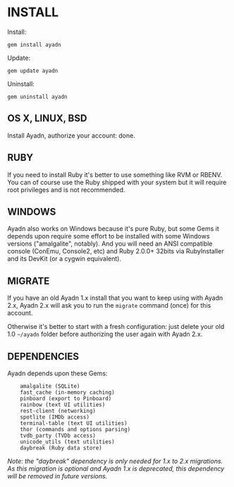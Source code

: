 # INSTALL

Install:

`gem install ayadn`  

Update:

`gem update ayadn`  

Uninstall:

`gem uninstall ayadn`  

## OS X, LINUX, BSD

Install Ayadn, authorize your account: done.

## RUBY

If you need to install Ruby it's better to use something like RVM or RBENV. You can of course use the Ruby shipped with your system but it will require root privileges and is not recommended.

## WINDOWS

Ayadn also works on Windows because it's pure Ruby, but some Gems it depends upon require some effort to be installed with some Windows versions ("amalgalite", notably). And you will need an ANSI compatible console (ConEmu, Console2, etc) and Ruby 2.0.0+ 32bits via RubyInstaller and its DevKit (or a cygwin equivalent). 

## MIGRATE

If you have an old Ayadn 1.x install that you want to keep using with Ayadn 2.x, Ayadn 2.x will ask you to run the `migrate` command (once) for this account.

Otherwise it's better to start with a fresh configuration: just delete your old 1.0 `~/ayadn` folder before authorizing the user again with Ayadn 2.x.

## DEPENDENCIES

Ayadn depends upon these Gems:

        amalgalite (SQLite)
        fast_cache (in-memory caching)
        pinboard (export to Pinboard)
        rainbow (text UI utilities)
        rest-client (networking)
        spotlite (IMDb access)
        terminal-table (text UI utilities)
        thor (commands and options parsing)
        tvdb_party (TVDb access)
        unicode_utils (text utilities)
        daybreak (Ruby data store)

*Note: the "daybreak" dependency is only needed for 1.x to 2.x migrations. As this migration is optional and Ayadn 1.x is deprecated, this dependency will be removed in future versions.*
